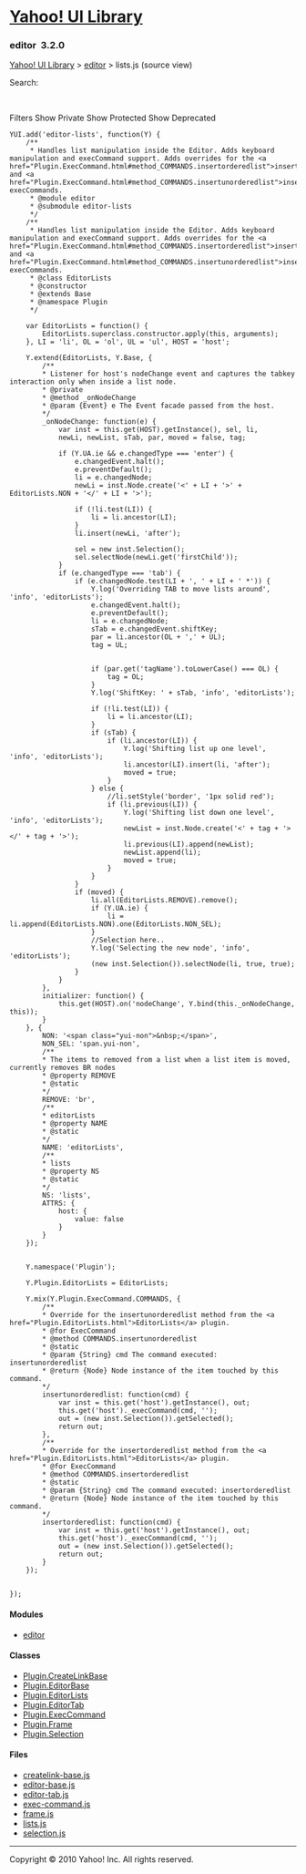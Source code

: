 [Yahoo! UI Library](http://developer.yahoo.com/yui/ "Yahoo! UI Library")
========================================================================

### editor  <span class="subtitle">3.2.0</span>

[Yahoo! UI Library](./index.html "Yahoo! UI Library") &gt; [editor](./module_editor.html "editor") &gt; lists.js (source view)

Search:

 

Filters <span class="classopts"> Show Private</span> <span class="classopts"> Show Protected</span> <span class="classopts"> Show Deprecated</span>

    YUI.add('editor-lists', function(Y) {
        /**
         * Handles list manipulation inside the Editor. Adds keyboard manipulation and execCommand support. Adds overrides for the <a href="Plugin.ExecCommand.html#method_COMMANDS.insertorderedlist">insertorderedlist</a> and <a href="Plugin.ExecCommand.html#method_COMMANDS.insertunorderedlist">insertunorderedlist</a> execCommands.
         * @module editor
         * @submodule editor-lists
         */     
        /**
         * Handles list manipulation inside the Editor. Adds keyboard manipulation and execCommand support. Adds overrides for the <a href="Plugin.ExecCommand.html#method_COMMANDS.insertorderedlist">insertorderedlist</a> and <a href="Plugin.ExecCommand.html#method_COMMANDS.insertunorderedlist">insertunorderedlist</a> execCommands.
         * @class EditorLists
         * @constructor
         * @extends Base
         * @namespace Plugin
         */
        
        var EditorLists = function() {
            EditorLists.superclass.constructor.apply(this, arguments);
        }, LI = 'li', OL = 'ol', UL = 'ul', HOST = 'host';

        Y.extend(EditorLists, Y.Base, {
            /**
            * Listener for host's nodeChange event and captures the tabkey interaction only when inside a list node.
            * @private
            * @method _onNodeChange
            * @param {Event} e The Event facade passed from the host.
            */
            _onNodeChange: function(e) {
                var inst = this.get(HOST).getInstance(), sel, li, 
                newLi, newList, sTab, par, moved = false, tag;

                if (Y.UA.ie && e.changedType === 'enter') {
                    e.changedEvent.halt();
                    e.preventDefault();
                    li = e.changedNode;
                    newLi = inst.Node.create('<' + LI + '>' + EditorLists.NON + '</' + LI + '>');
                        
                    if (!li.test(LI)) {
                        li = li.ancestor(LI);
                    }
                    li.insert(newLi, 'after');
                    
                    sel = new inst.Selection();
                    sel.selectNode(newLi.get('firstChild'));
                }
                if (e.changedType === 'tab') {
                    if (e.changedNode.test(LI + ', ' + LI + ' *')) {
                        Y.log('Overriding TAB to move lists around', 'info', 'editorLists');
                        e.changedEvent.halt();
                        e.preventDefault();
                        li = e.changedNode;
                        sTab = e.changedEvent.shiftKey;
                        par = li.ancestor(OL + ',' + UL);
                        tag = UL;


                        if (par.get('tagName').toLowerCase() === OL) {
                            tag = OL;
                        }
                        Y.log('ShiftKey: ' + sTab, 'info', 'editorLists');
                        
                        if (!li.test(LI)) {
                            li = li.ancestor(LI);
                        }
                        if (sTab) {
                            if (li.ancestor(LI)) {
                                Y.log('Shifting list up one level', 'info', 'editorLists');
                                li.ancestor(LI).insert(li, 'after');
                                moved = true;
                            }
                        } else {
                            //li.setStyle('border', '1px solid red');
                            if (li.previous(LI)) {
                                Y.log('Shifting list down one level', 'info', 'editorLists');
                                newList = inst.Node.create('<' + tag + '></' + tag + '>');
                                li.previous(LI).append(newList);
                                newList.append(li);
                                moved = true;
                            }
                        }
                    }
                    if (moved) {
                        li.all(EditorLists.REMOVE).remove();
                        if (Y.UA.ie) {
                            li = li.append(EditorLists.NON).one(EditorLists.NON_SEL);
                        }
                        //Selection here..
                        Y.log('Selecting the new node', 'info', 'editorLists');
                        (new inst.Selection()).selectNode(li, true, true);
                    }
                }
            },
            initializer: function() {
                this.get(HOST).on('nodeChange', Y.bind(this._onNodeChange, this));
            }
        }, {
            NON: '<span class="yui-non">&nbsp;</span>',
            NON_SEL: 'span.yui-non',
            /**
            * The items to removed from a list when a list item is moved, currently removes BR nodes
            * @property REMOVE
            * @static
            */
            REMOVE: 'br',
            /**
            * editorLists
            * @property NAME
            * @static
            */
            NAME: 'editorLists',
            /**
            * lists
            * @property NS
            * @static
            */
            NS: 'lists',
            ATTRS: {
                host: {
                    value: false
                }
            }
        });


        Y.namespace('Plugin');

        Y.Plugin.EditorLists = EditorLists;

        Y.mix(Y.Plugin.ExecCommand.COMMANDS, {
            /**
            * Override for the insertunorderedlist method from the <a href="Plugin.EditorLists.html">EditorLists</a> plugin.
            * @for ExecCommand
            * @method COMMANDS.insertunorderedlist
            * @static
            * @param {String} cmd The command executed: insertunorderedlist
            * @return {Node} Node instance of the item touched by this command.
            */
            insertunorderedlist: function(cmd) {
                var inst = this.get('host').getInstance(), out;
                this.get('host')._execCommand(cmd, '');
                out = (new inst.Selection()).getSelected();
                return out;
            },
            /**
            * Override for the insertorderedlist method from the <a href="Plugin.EditorLists.html">EditorLists</a> plugin.
            * @for ExecCommand
            * @method COMMANDS.insertorderedlist
            * @static
            * @param {String} cmd The command executed: insertorderedlist
            * @return {Node} Node instance of the item touched by this command.
            */
            insertorderedlist: function(cmd) {
                var inst = this.get('host').getInstance(), out;
                this.get('host')._execCommand(cmd, '');
                out = (new inst.Selection()).getSelected();
                return out;   
            }
        });


    });

#### Modules

-   [editor](module_editor.html "editor")

#### Classes

-   [Plugin.CreateLinkBase](Plugin.CreateLinkBase.html "Plugin.CreateLinkBase")
-   [Plugin.EditorBase](Plugin.EditorBase.html "Plugin.EditorBase")
-   [Plugin.EditorLists](Plugin.EditorLists.html "Plugin.EditorLists")
-   [Plugin.EditorTab](Plugin.EditorTab.html "Plugin.EditorTab")
-   [Plugin.ExecCommand](Plugin.ExecCommand.html "Plugin.ExecCommand")
-   [Plugin.Frame](Plugin.Frame.html "Plugin.Frame")
-   [Plugin.Selection](Plugin.Selection.html "Plugin.Selection")

#### Files

-   [createlink-base.js](createlink-base.js.html "createlink-base.js")
-   [editor-base.js](editor-base.js.html "editor-base.js")
-   [editor-tab.js](editor-tab.js.html "editor-tab.js")
-   [exec-command.js](exec-command.js.html "exec-command.js")
-   [frame.js](frame.js.html "frame.js")
-   [lists.js](lists.js.html "lists.js")
-   [selection.js](selection.js.html "selection.js")

------------------------------------------------------------------------

Copyright © 2010 Yahoo! Inc. All rights reserved.
